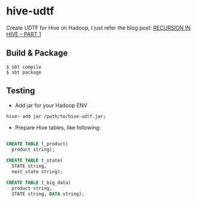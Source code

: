 # hive-udtf

Create UDTF for Hive on Hadoop, I just refer the blog post: [RECURSION IN HIVE – PART 1](https://www.pythian.com/blog/recursion-in-hive/)

## Build & Package

```
$ sbt compile
$ sbt package
```

## Testing

* Add jar for your Hadoop ENV

```sh
hive> add jar /path/to/hive-udtf.jar;
```

* Prepare Hive tables, like following:

```sql

CREATE TABLE t_product(
  product string); 

CREATE TABLE t_state(
  STATE string, 
  next_state string); 

CREATE TABLE t_big_data(
  product string,
  STATE string, DATA string); 
```
